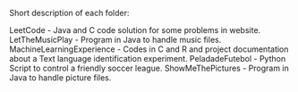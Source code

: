Short description of each folder:

LeetCode - Java and C code solution for some problems in website.
LetTheMusicPlay - Program in Java to handle music files.
MachineLearningExperience - Codes in C and R and project documentation about a Text language identification experiment.
PeladadeFutebol - Python Script to control a friendly soccer league.
ShowMeThePictures - Program in Java to handle picture files.


 
